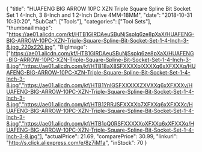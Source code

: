 {
	"title": "HUAFENG BIG ARROW 10PC XZN Triple Square Spline Bit Socket Set  1 4-Inch, 3 8-Inch and 1 2-Inch Drive  4MM-18MM",
	"date": "2018-10-31 10:30:20",
	"SubCat": ["Tools"],
	"categories": ["Tool Sets"],
	"thumbnailImage": "https://ae01.alicdn.com/kf/HTB1GIRDAeuSBuNjSsplq6ze8pXaX/HUAFENG-BIG-ARROW-10PC-XZN-Triple-Square-Spline-Bit-Socket-Set-1-4-Inch-3-8.jpg_220x220.jpg",
	"BigImage": ["https://ae01.alicdn.com/kf/HTB1GIRDAeuSBuNjSsplq6ze8pXaX/HUAFENG-BIG-ARROW-10PC-XZN-Triple-Square-Spline-Bit-Socket-Set-1-4-Inch-3-8.jpg","https://ae01.alicdn.com/kf/HTB18aX8SFXXXXblXXXXq6xXFXXXq/HUAFENG-BIG-ARROW-10PC-XZN-Triple-Square-Spline-Bit-Socket-Set-1-4-Inch-3-8.jpg","https://ae01.alicdn.com/kf/HTB1YnlGSFXXXXXZXVXXq6xXFXXXv/HUAFENG-BIG-ARROW-10PC-XZN-Triple-Square-Spline-Bit-Socket-Set-1-4-Inch-3-8.jpg","https://ae01.alicdn.com/kf/HTB12RRJSFXXXXb7XFXXq6xXFXXXc/HUAFENG-BIG-ARROW-10PC-XZN-Triple-Square-Spline-Bit-Socket-Set-1-4-Inch-3-8.jpg","https://ae01.alicdn.com/kf/HTB1oQ0RSFXXXXXoXFXXq6xXFXXXq/HUAFENG-BIG-ARROW-10PC-XZN-Triple-Square-Spline-Bit-Socket-Set-1-4-Inch-3-8.jpg"],
	"actualPrice": 21.69,
	"comparePrice": 30.99,
	"linkurl": "http://s.click.aliexpress.com/e/8z7iM1a",
	"inStock": 70
}
